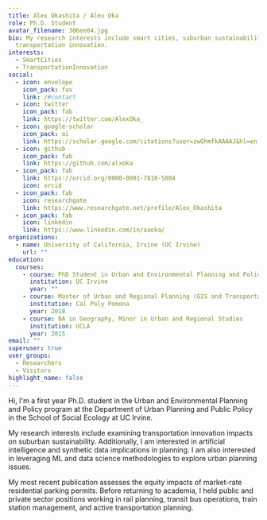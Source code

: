 ```yaml
---
title: Alex Okashita / Alex Oka
role: Ph.D. Student
avatar_filename: 306ee04.jpg
bio: My research interests include smart cities, suburban sustainability, and
  transportation innovation.
interests:
  - SmartCities
  - TransportationInnovation
social:
  - icon: envelope
    icon_pack: fas
    link: /#contact
  - icon: twitter
    icon_pack: fab
    link: https://twitter.com/AlexOka_
  - icon: google-scholar
    icon_pack: ai
    link: https://scholar.google.com/citations?user=zwGhmfkAAAAJ&hl=en
  - icon: github
    icon_pack: fab
    link: https://github.com/alxoka
  - icon_pack: fab
    link: https://orcid.org/0000-0001-7810-5804
    icon: orcid
  - icon_pack: fab
    icon: researchgate
    link: https://www.researchgate.net/profile/Alex_Okashita
  - icon_pack: fab
    icon: linkedin
    link: https://www.linkedin.com/in/aaoka/
organizations:
  - name: University of California, Irvine (UC Irvine)
    url: ""
education:
  courses:
    - course: PhD Student in Urban and Environmental Planning and Policy
      institution: UC Irvine
      year: ""
    - course: Master of Urban and Regional Planning (GIS and Transportation Focus)
      institution: Cal Poly Pomona
      year: 2018
    - course: BA in Geography, Minor in Urban and Regional Studies
      institution: UCLA
      year: 2015
email: ""
superuser: true
user_groups:
  - Researchers
  - Visitors
highlight_name: false
---
```

Hi, I'm a first year Ph.D. student in the Urban and Environmental Planning and Policy program at the Department of Urban Planning and Public Policy in the School of Social Ecology at UC Irvine.

My research interests include examining transportation innovation impacts on suburban sustainability. Additionally, I am interested in artificial intelligence and synthetic data implications in planning. I am also interested in leveraging ML and data science methodologies to explore urban planning issues. 

My most recent publication assesses the equity impacts of market-rate residential parking permits. Before returning to academia, I held public and private sector positions working in rail planning, transit bus operations, train station management, and active transportation planning.